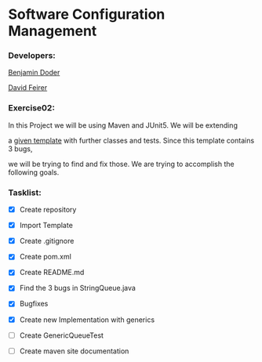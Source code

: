 # Software Configuration Management

### Developers:

[Benjamin Doder](https://github.com/doderben "Benjamin Doder")

[David Feirer](https://github.com/DavidFeirer "David Feirer")

### Exercise02:

In this Project we will be using Maven and JUnit5. We will be extending

a [given template](https://github.com/michaelulm/software-configuration-management/tree/master/test-automation/junit5/Queue) with further classes and tests. Since this template contains 3 bugs,

we will be trying to find and fix those. We are trying to accomplish the following goals.

### Tasklist:

- [x] Create repository
- [x] Import Template
- [x] Create .gitignore
- [x] Create pom.xml
- [x] Create README.md
- [x] Find the 3 bugs in StringQueue.java
- [x] Bugfixes
- [x] Create new Implementation with generics
- [ ] Create GenericQueueTest
- [ ] Create maven site documentation

